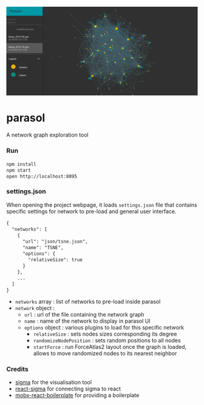  ![Screenshot](documentation/Parasol_screenshot_20170327.png)

parasol
=======

A network graph exploration tool

### Run

```
npm install
npm start
open http://localhost:8095
```

### settings.json

When opening the project webpage, it loads `settings.json` file that contains
specific settings for network to pre-load and general user interface.

```
{
  "networks": [
    {
      "url": "json/tsne.json",
      "name": "TSNE",
      "options": {
        "relativeSize": true
      }
    },
    ...
  ]
}
```

* `networks` array : list of networks to pre-load inside parasol
* `network` object :
  * `url` : url of the file containing the network graph
  * `name` : name of the network to display in parasol UI
  * `options` object : various plugins to load for this specific network
    * `relativeSize` : sets nodes sizes corresponding its degree
    * `randomizeNodePosition` : sets random positions to all nodes
    * `startForce` : run ForceAtlas2 layout once the graph is loaded, allows to move randomized nodes to its nearest neighbor


### Credits

* [sigma](http://sigmajs.org/) for the visualisation tool
* [react-sigma](https://dunnock.github.io/react-sigma/) for connecting sigma to react
* [mobx-react-boilerplate](https://github.com/il-tmfv/mobx-react-boilerplate) for providing a boilerplate
